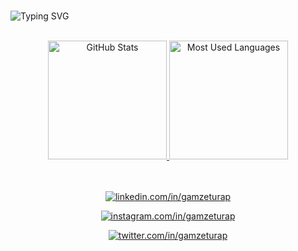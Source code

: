 #
![Typing SVG](https://readme-typing-svg.herokuapp.com/?color=3da37a&size=35&center=true&vCenter=true&width=1000&lines=Hi+there,+I'm+Gamze;I'm+a+Full+Stack+Developer;Be+Welcome!+ツ+👋) 


<!--
- 🔭 I’m currently working on ...
- 🌱 I’m currently learning ...
- 👯 I’m looking to collaborate on ...
- 🤔 I’m looking for help with ...
- 💬 Ask me about ...
- 📫 How to reach me: ...
- 😄 Pronouns: ...
- ⚡ Fun fact: ...

[![Top Langs](https://github-readme-stats.vercel.app/api/top-langs/?username=GamzeTurap&layout=compact)](https://github.com/GamzeTurap/github-readme-stats)

![Github stats 2](https://github-readme-stats.vercel.app/api?username=GamzeTurap&show_icons=true&theme=radical)

[![Instagram Badge](https://img.shields.io/badge/-Instagram-C13584?style=flat-quare&labelColor=C13584&logo=instagram&logoColor=white&link=link)](https://www.instagram.com/bardakikedi/?next=%2F) 
[![Twitter Badge](https://img.shields.io/badge/-Twitter-C13584?style=flat-quare&labelColor=C13584&logo=instagram&logoColor=white&link=link)](https://twitter.com/bardakikedi)
[![linkedin Badge](https://img.shields.io/badge/-Linkedin-C13584?style=flat-quare&labelColor=C13584&logo=instagram&logoColor=white&link=link)](https://www.linkedin.com/in/gamze-turap-b62383269/)

-->
<div align="center">
  <br>
  <a href="#">
    <img height="190rem" alt="GitHub Stats" src="https://github-readme-stats.vercel.app/api?username=GamzeTurap&show_icons=true&theme=vue-dark&count_private=true&bg_color=0d1117&hide_border=true"/>
  </a>
  <a href="#">
    <img height="190rem" alt="Most Used Languages" src="https://github-readme-stats.vercel.app/api/top-langs/?username=GamzeTurap&langs_count=8&count_private=false&layout=compact&theme=vue-dark&bg_color=0d1117&hide_border=true"/>
  </a>
</div> 

<br>
<br>
  
<div style="display: inline_block">
  <p align="center">
    <a href="#">
  <p align="center">
    <a href="https://www.linkedin.com/in/gamze-turap-b62383269/"><img title="linkedin.com/in/gamzeturap" src="https://img.shields.io/badge/-LinkedIn-%230077B5?style=for-the-badge&logo=linkedin&logoColor=white">
   </a>
    <a href="#">
  <p align="center">
    <a href="https://www.instagram.com/bardakikedi/"><img title="instagram.com/in/gamzeturap" src="https://img.shields.io/badge/-Instagram-%230077B5?style=for-the-badge&logo=instagram&logoColor=purple">
   </a>
    <a href="#">
  <p align="center">
    <a href="https://twitter.com/bardakikedi/"><img title="twitter.com/in/gamzeturap" src="https://img.shields.io/badge/-Twitter-%230077B5?style=for-the-badge&logo=twitter&logoColor=white">
    </a>
  </p>
</div>
   




